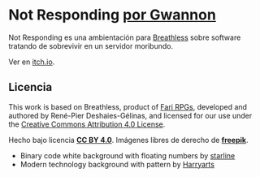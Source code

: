 # Not Responding [por Gwannon](https://gwannon.itch.io/not-responding-breathless)

Not Responding es una ambientación para [Breathless](https://fari-rpgs.itch.io/breathless-srd) sobre software tratando de sobrevivir en un servidor moribundo.

Ver en [itch.io](https://gwannon.itch.io/not-responding-breathless).

## Licencia 

This work is based on Breathless, product of [Fari RPGs](https://farirpgs.com/), developed and authored by René-Pier Deshaies-Gélinas, and licensed for our use under the [Creative Commons Attribution 4.0 License](https://creativecommons.org/licenses/by/4.0/).

Hecho bajo licencia **[CC BY 4.0](https://creativecommons.org/licenses/by/4.0/legalcode.es)**. Imágenes libres de derecho de **[freepik](https://www.freepik.com/)**.

* Binary code white background with floating numbers by [starline](https://www.freepik.com/free-vector/binary-code-white-background-with-floating-numbers_8289979.htm)
* Modern technology background with pattern by [Harryarts](https://www.freepik.com/free-vector/modern-technology-background-with-pattern_1101668.htm)
